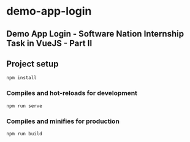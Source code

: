 # demo-app-login

## Demo App Login - Software Nation Internship Task in VueJS - Part II

## Project setup

```
npm install
```

### Compiles and hot-reloads for development

```
npm run serve
```

### Compiles and minifies for production

```
npm run build
```
